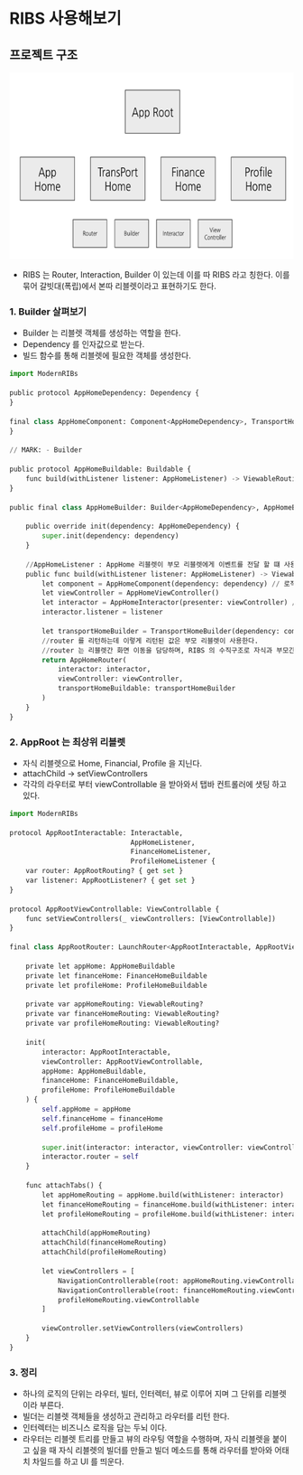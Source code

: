 # RIBS 사용해보기

## 프로젝트 구조

<img src = "https://github.com/HwangWoonChun/Study-AppArchitecture/blob/main/image/md04_01.png" width = 651 height = 331>

* RIBS 는 Router, Interaction, Builder 이 있는데 이를 따 RIBS 라고 칭한다. 이를 묶어 갈빗대(폭립)에서 본따 리블렛이라고 표현하기도 한다.
 
### 1. Builder 살펴보기
* Builder 는 리블렛 객체를 생성하는 역할을 한다.
* Dependency 를 인자값으로 받는다.
* 빌드 함수를 통해 리블렛에 필요한 객체를 생성한다.
```python
import ModernRIBs

public protocol AppHomeDependency: Dependency {
}

final class AppHomeComponent: Component<AppHomeDependency>, TransportHomeDependency {
}

// MARK: - Builder

public protocol AppHomeBuildable: Buildable {
    func build(withListener listener: AppHomeListener) -> ViewableRouting
}

public final class AppHomeBuilder: Builder<AppHomeDependency>, AppHomeBuildable {
    
    public override init(dependency: AppHomeDependency) {
        super.init(dependency: dependency)
    }

    //AppHomeListener : AppHome 리블렛이 부모 리블렛에게 이벤트를 전달 할 떄 사용 한다.(단순 델리게이트 로직)
    public func build(withListener listener: AppHomeListener) -> ViewableRouting {
        let component = AppHomeComponent(dependency: dependency) // 로직 추가시 필요한 객체를 담는 바구니 역할
        let viewController = AppHomeViewController()
        let interactor = AppHomeInteractor(presenter: viewController) //비즈니스 로직이 들어가는 두뇌 역할
        interactor.listener = listener
        
        let transportHomeBuilder = TransportHomeBuilder(dependency: component)
        //router 를 리턴하는데 이렇게 리턴된 값은 부모 리블렛이 사용한다.
        //router 는 리블렛간 화면 이동을 담당하며, RIBS 의 수직구조로 자식과 부모간 리블렛을 뗏다 붙였다 할 수 있다.
        return AppHomeRouter(
            interactor: interactor,
            viewController: viewController,
            transportHomeBuildable: transportHomeBuilder
        )
    }
}
```

### 2. AppRoot 는 최상위 리블렛
* 자식 리블렛으로 Home, Financial, Profile 을 지닌다.
* attachChild -> setViewControllers
* 각각의 라우터로 부터 viewControllable 을 받아와서 탭바 컨트롤러에 샛팅 하고 있다.
```python
import ModernRIBs

protocol AppRootInteractable: Interactable,
                              AppHomeListener,
                              FinanceHomeListener,
                              ProfileHomeListener {
    var router: AppRootRouting? { get set }
    var listener: AppRootListener? { get set }
}

protocol AppRootViewControllable: ViewControllable {
    func setViewControllers(_ viewControllers: [ViewControllable])
}

final class AppRootRouter: LaunchRouter<AppRootInteractable, AppRootViewControllable>, AppRootRouting {
    
    private let appHome: AppHomeBuildable
    private let financeHome: FinanceHomeBuildable
    private let profileHome: ProfileHomeBuildable
    
    private var appHomeRouting: ViewableRouting?
    private var financeHomeRouting: ViewableRouting?
    private var profileHomeRouting: ViewableRouting?
    
    init(
        interactor: AppRootInteractable,
        viewController: AppRootViewControllable,
        appHome: AppHomeBuildable,
        financeHome: FinanceHomeBuildable,
        profileHome: ProfileHomeBuildable
    ) {
        self.appHome = appHome
        self.financeHome = financeHome
        self.profileHome = profileHome
        
        super.init(interactor: interactor, viewController: viewController)
        interactor.router = self
    }
    
    func attachTabs() {
        let appHomeRouting = appHome.build(withListener: interactor)
        let financeHomeRouting = financeHome.build(withListener: interactor)
        let profileHomeRouting = profileHome.build(withListener: interactor)
        
        attachChild(appHomeRouting)
        attachChild(financeHomeRouting)
        attachChild(profileHomeRouting)
        
        let viewControllers = [
            NavigationControllerable(root: appHomeRouting.viewControllable),
            NavigationControllerable(root: financeHomeRouting.viewControllable),
            profileHomeRouting.viewControllable
        ]
        
        viewController.setViewControllers(viewControllers)
    }
}
```

### 3. 정리
* 하나의 로직의 단위는 라우터, 빌터, 인터렉터, 뷰로 이루어 지며 그 단위를 리블렛이라 부른다.
* 빌더는 리블렛 객체들을 생성하고 관리하고 라우터를 리턴 한다.
* 인터렉터는 비즈니스 로직을 담는 두뇌 이다.
* 라우터는 리블렛 트리를 만들고 뷰의 라우팅 역할을 수행하며, 자식 리블렛을 붙이고 싶을 때 자식 리블렛의 빌더를 만들고 빌더 메소드를 통해 라우터를 받아와 어태치 차일드를 하고 UI 를 띄운다.
